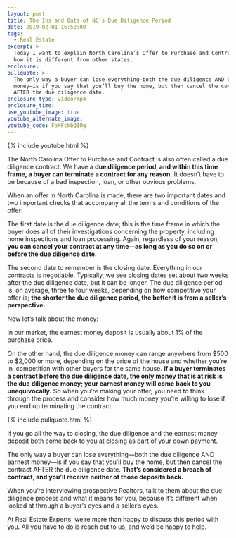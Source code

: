 ```yaml
---
layout: post
title: The Ins and Outs of NC’s Due Diligence Period
date: 2019-02-01 16:52:00
tags:
  - Real Estate
excerpt: >-
  Today I want to explain North Carolina’s Offer to Purchase and Contract, and
  how it is different from other states.
enclosure:
pullquote: >-
  The only way a buyer can lose everything—both the due diligence AND earnest
  money—is if you say that you’ll buy the home, but then cancel the contract
  AFTER the due diligence date.
enclosure_type: video/mp4
enclosure_time:
use_youtube_image: true
youtube_alternate_image:
youtube_code: FaMFckbQIOg
---
```


{% include youtube.html %}

The North Carolina Offer to Purchase and Contract is also often called a due diligence contract. We have a **due diligence period, and within this time frame, a buyer can terminate a contract for any reason.** It doesn’t have to be because of a bad inspection, loan, or other obvious problems.

When an offer in North Carolina is made, there are two important dates and two important checks that accompany all the terms and conditions of the offer:

The first date is the due diligence date; this is the time frame in which the buyer does all of their investigations concerning the property, including home inspections and loan processing. Again, regardless of your reason, **you can cancel your contract at any time—as long as you do so on or before the due diligence date.**

The second date to remember is the closing date. Everything in our contracts is negotiable. Typically, we see closing dates set about two weeks after the due diligence date, but it can be longer. The due diligence period is, on average, three to four weeks, depending on how competitive your offer is; **the shorter the due diligence period, the better it is from a seller’s perspective.**

Now let’s talk about the money:

In our market, the earnest money deposit is usually about 1% of the purchase price.

On the other hand, the due diligence money can range anywhere from $500 to $2,000 or more, depending on the price of the house and whether you’re in&nbsp; competition with other buyers for the same house. **If a buyer terminates a contract before the due diligence date, the only money that is at risk is the due diligence money; your earnest money will come back to you unequivocally.** So when you’re making your offer, you need to think through the process and consider how much money you’re willing to lose if you end up terminating the contract.

{% include pullquote.html %}

If you go all the way to closing, the due diligence and the earnest money deposit both come back to you at closing as part of your down payment.

The only way a buyer can lose everything—both the due diligence AND earnest money—is if you say that you’ll buy the home, but then cancel the contract AFTER the due diligence date. **That’s considered a breach of contract, and you’ll receive neither of those deposits back.**

When you’re interviewing prospective Realtors, talk to them about the due diligence process and what it means for you, because it’s different when looked at through a buyer’s eyes and a seller’s eyes.

At Real Estate Experts, we’re more than happy to discuss this period with you. All you have to do is reach out to us, and we’d be happy to help.